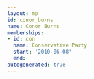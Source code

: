 ```yaml
---
layout: mp
id: conor_burns
name: Conor Burns
memberships:
- id: con
  name: Conservative Party
  start: '2010-06-08'
  end: 
autogenerated: true
---
```

